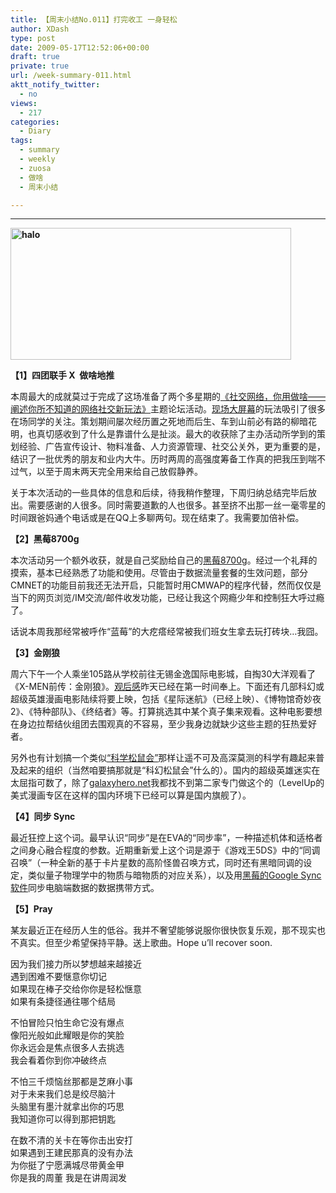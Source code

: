 ```yaml
---
title: 【周末小结No.011】打完收工 一身轻松
author: XDash
type: post
date: 2009-05-17T12:52:06+00:00
draft: true
private: true
url: /week-summary-011.html
aktt_notify_twitter:
  - no
views:
  - 217
categories:
  - Diary
tags:
  - summary
  - weekly
  - zuosa
  - 做啥
  - 周末小结

---
```

****

**<img loading="lazy" decoding="async" class="alignnone size-full wp-image-653" title="halo" src="http://www.fanbing.net/wp-content/uploads/2009/05/mediu3m.jpg" alt="halo" width="449" height="211" srcset="http://xdash.one/wp-content/uploads/2009/05/mediu3m.jpg 449w, http://xdash.one/wp-content/uploads/2009/05/mediu3m-300x140.jpg 300w" sizes="(max-width: 449px) 100vw, 449px" />**

**【1】四团联手 X  做啥地推**

本周最大的成就莫过于完成了这场准备了两个多星期的<a href="http://www.fanbing.net/zuosa-jndx-515-annoucement.html" target="_blank">《社交网络，你用做啥——阐述你所不知道的网络社交新玩法》</a>主题论坛活动。<a href="http://www.fanbing.net/jndx-x4-zuosa-screen-page.html" target="_blank">现场大屏幕</a>的玩法吸引了很多在场同学的关注。策划期间屡次经历置之死地而后生、车到山前必有路的柳暗花明，也真切感收到了什么是靠谱什么是扯淡。最大的收获除了主办活动所学到的策划经验、广告宣传设计、物料准备、人力资源管理、社交公关外，更为重要的是，结识了一批优秀的朋友和业内大牛。历时两周的高强度筹备工作真的把我压到喘不过气，以至于周末两天完全用来给自己放假静养。

<!--more-->关于本次活动的一些具体的信息和后续，待我稍作整理，下周归纳总结完毕后放出。需要感谢的人很多。同时需要道歉的人也很多。甚至挤不出那一丝一毫零星的时间跟爸妈通个电话或是在QQ上多聊两句。现在结束了。我需要加倍补偿。

**【2】黑莓8700g**

本次活动另一个额外收获，就是自己奖励给自己的<a href="http://www.fanbing.net/blackberry-8700g-got.html" target="_blank">黑莓8700g</a>。经过一个礼拜的摸索，基本已经熟悉了功能和使用。尽管由于数据流量套餐的生效问题，部分CMNET的功能目前我还无法开启，只能暂时用CMWAP的程序代替，然而仅仅是当下的网页浏览/IM交流/邮件收发功能，已经让我这个网瘾少年和控制狂大呼过瘾了。

话说本周我那经常被呼作“蓝莓”的大疙瘩经常被我们班女生拿去玩打砖块&#8230;我囧。

**【3】金刚狼**

周六下午一个人乘坐105路从学校前往无锡金逸国际电影城，自掏30大洋观看了《X-MEN前传：金刚狼》。<a href="http://www.fanbing.net/x-men-wolverine.html" target="_blank">观后感</a>昨天已经在第一时间奉上。下面还有几部科幻或超级英雄漫画电影陆续将要上映，包括《星际迷航》（已经上映）、《博物馆奇妙夜2》、《特种部队》、《终结者》等。打算挑选其中某个真子集来观看。这种电影要想在身边拉帮结伙组团去围观真的不容易，至少我身边就缺少这些主题的狂热爱好者。

另外也有计划搞一个类似<a href="http://songshuhui.net/" target="_blank">“科学松鼠会”</a>那样让遥不可及高深莫测的科学有趣起来普及起来的组织（当然咱要搞那就是“科幻松鼠会”什么的）。国内的超级英雄迷实在太屈指可数了，除了<a href="http://www.galaxyhero.net" target="_blank">galaxyhero.net</a>我都找不到第二家专门做这个的（LevelUp的美式漫画专区在这样的国内环境下已经可以算是国内旗舰了）。

**【4】同步 Sync**

最近狂控上这个词。最早认识“同步”是在EVA的“同步率”，一种描述机体和适格者之间身心融合程度的参数。近期重新爱上这个词是源于《游戏王5DS》中的“同调召唤”（一种全新的基于卡片星数的高阶怪兽召唤方式，同时还有黑暗同调的设定，类似量子物理学中的物质与暗物质的对应关系），以及用<a href="http://www.berrymail.cn/bbs/thread-6307-1-1.html" target="_blank">黑莓的Google Sync软件</a>同步电脑端数据的数据携带方式。

**【5】Pray**

某友最近正在经历人生的低谷。我并不奢望能够说服你很快恢复乐观，那不现实也不真实。但至少希望保持平静。送上歌曲。Hope u&#8217;ll recover soon.



因为我们接力所以梦想越来越接近  
遇到困难不要惬意你切记  
如果现在棒子交给你你是轻松惬意  
如果有条捷径通往哪个结局

不怕冒险只怕生命它没有爆点  
像阳光般如此耀眼是你的笑脸  
你永远会是焦点很多人去挑选  
我会看着你到你冲破终点

不怕三千烦恼丝那都是芝麻小事  
对于未来我们总是绞尽脑汁  
头脑里有墨汁就拿出你的巧思  
我知道你可以得到那把钥匙

在数不清的关卡在等你击出安打  
如果遇到王建民那真的没有办法  
为你挺了宁愿满城尽带黄金甲  
你是我的周董 我是在讲周润发